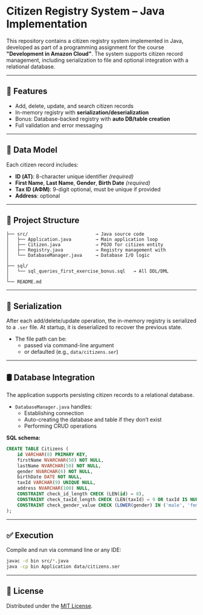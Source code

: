 # Citizen Registry System – Java Implementation

This repository contains a citizen registry system implemented in Java, developed as part of a programming assignment for the course **"Development in Amazon Cloud"**. The system supports citizen record management, including serialization to file and optional integration with a relational database.

---

## 🎯 Features

- Add, delete, update, and search citizen records
- In-memory registry with **serialization/deserialization**
- Bonus: Database-backed registry with **auto DB/table creation**
- Full validation and error messaging

---

## 🧩 Data Model

Each citizen record includes:

- **ID (ΑΤ)**: 8-character unique identifier *(required)*
- **First Name**, **Last Name**, **Gender**, **Birth Date** *(required)*
- **Tax ID (ΑΦΜ)**: 9-digit optional, must be unique if provided
- **Address**: optional

---

## 🧱 Project Structure

```
├── src/                         → Java source code
│   ├── Application.java         → Main application loop  
│   ├── Citizen.java             → POJO for citizen entity  
│   ├── Registry.java            → Registry management with  
│   └── DatabaseManager.java     → Database I/O logic 
│
├── sql/
│   └── sql_queries_first_exercise_bonus.sql   → All DDL/DML   
│  
└── README.md
```

---

## 💾 Serialization

After each add/delete/update operation, the in-memory registry is serialized to a `.ser` file. At startup, it is deserialized to recover the previous state.

- The file path can be:
  - passed via command-line argument
  - or defaulted (e.g., `data/citizens.ser`)

---

## 🛢️ Database Integration

The application supports persisting citizen records to a relational database.

- `DatabaseManager.java` handles:
  - Establishing connection
  - Auto-creating the database and table if they don’t exist
  - Performing CRUD operations

**SQL schema:**

```sql
CREATE TABLE Citizens (
    id VARCHAR(8) PRIMARY KEY,
    firstName NVARCHAR(50) NOT NULL,
    lastName NVARCHAR(50) NOT NULL,
    gender NVARCHAR(6) NOT NULL,
    birthDate DATE NOT NULL,
    taxId VARCHAR(9) UNIQUE NULL,
    address NVARCHAR(100) NULL,
    CONSTRAINT check_id_length CHECK (LEN(id) = 8),
    CONSTRAINT check_taxId_length CHECK (LEN(taxId) = 9 OR taxId IS NULL),
    CONSTRAINT check_gender_value CHECK (LOWER(gender) IN ('male', 'female'))
);
```

---

## ✅ Execution

Compile and run via command line or any IDE:

```bash
javac -d bin src/*.java
java -cp bin Application data/citizens.ser
```

---

## 📄 License

Distributed under the [MIT License](LICENSE).
